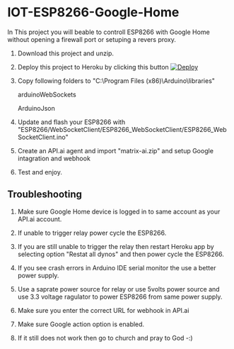 # IOT-ESP8266-Google-Home
In This project you will beable to controll ESP8266 with Google Home without opening a firewall port or setuping a revers proxy.

1. Download this project and unzip.
  
2. Deploy this project to Heroku by clicking this button
    [![Deploy](https://www.herokucdn.com/deploy/button.svg)](https://heroku.com/deploy)
    
3. Copy following folders to "C:\Program Files (x86)\Arduino\libraries"

    arduinoWebSockets
  
    ArduinoJson
  
4. Update and flash your ESP8266 with "ESP8266/WebSocketClient/ESP8266_WebSocketClient/ESP8266_WebSocketClient.ino"

5. Create an API.ai agent and import "matrix-ai.zip"  and setup Google intagration and webhook

6. Test and enjoy.


## Troubleshooting

1. Make sure Google Home device is logged in to same account as your API.ai account.

2. If unable to trigger relay power cycle the ESP8266.

3. If you are still unable to trigger the relay then restart Heroku app by selecting option "Restat all dynos" and then power cycle the ESP8266.

3. If you see crash errors in Arduino IDE serial monitor the use a better power supply.

4. Use a saprate power source for relay or use 5volts power source and use 3.3 voltage ragulator to power ESP8266 from same power supply.

5. Make sure you enter the correct URL for webhook in API.ai

6. Make sure Google action option is enabled.

7. If it still does not work then go to church and pray to God -:)
